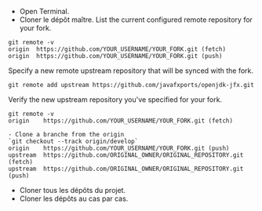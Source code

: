 - Open Terminal.
- Cloner le dépôt maître.
List the current configured remote repository for your fork.
````
git remote -v
origin  https://github.com/YOUR_USERNAME/YOUR_FORK.git (fetch)
origin  https://github.com/YOUR_USERNAME/YOUR_FORK.git (push)
````

Specify a new remote upstream repository that will be synced with the fork.
```
git remote add upstream https://github.com/javafxports/openjdk-jfx.git
```
Verify the new upstream repository you've specified for your fork.
```
git remote -v
origin    https://github.com/YOUR_USERNAME/YOUR_FORK.git (fetch)

- Clone a branche from the origin
`git checkout --track origin/develop`
origin    https://github.com/YOUR_USERNAME/YOUR_FORK.git (push)
upstream  https://github.com/ORIGINAL_OWNER/ORIGINAL_REPOSITORY.git (fetch)
upstream  https://github.com/ORIGINAL_OWNER/ORIGINAL_REPOSITORY.git (push)
```
- Cloner tous les dépôts du projet.
- Cloner les dépôts au cas par cas.